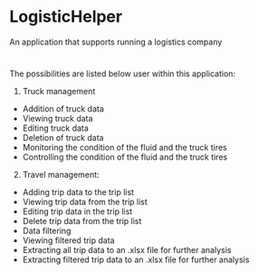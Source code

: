 # LogisticHelper
An application that supports running a logistics company
#
The possibilities are listed below user within this application:

1) Truck management
- Addition of truck data
- Viewing truck data
- Editing truck data
- Deletion of truck data
- Monitoring the condition of the fluid and the truck tires
- Controlling the condition of the fluid and the truck tires

2) Travel management:
- Adding trip data to the trip list
- Viewing trip data from the trip list
- Editing trip data in the trip list
- Delete trip data from the trip list
- Data filtering
- Viewing filtered trip data
- Extracting all trip data to an .xlsx file for further analysis
- Extracting filtered trip data to an .xlsx file for further analysis
